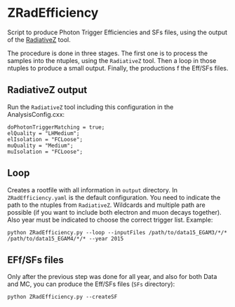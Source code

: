 ZRadEfficiency
=========================

Script to produce Photon Trigger Efficiencies and SFs files, using the output of the [RadiativeZ](https://gitlab.cern.ch/ATLAS-EGamma/Software/PhotonID/RadiativeZ/) tool.

The procedure is done in three stages. The first one is to process the samples into the ntuples, using the `RadiativeZ` tool. Then a loop in those ntuples to produce a small output. Finally, the productions f the Eff/SFs files.

## RadiativeZ output

Run the `RadiativeZ` tool including this configuration in the AnalysisConfig.cxx:

	doPhotonTriggerMatching = true;
	elQuality = "LHMedium";
	elIsolation = "FCLoose";
	muQuality = "Medium";
	muIsolation = "FCLoose";

## Loop

Creates a rootfile with all information in `output` directory. In `ZRadEfficiency.yaml` is the default configuration. You need to indicate the path to the ntuples from `RadiativeZ`. Wildcards and multiple path are possible (if you want to include both electron and muon decays together). Also year must be indicated to choose the correct trigger list. Example:

	python ZRadEfficiency.py --loop --inputFiles /path/to/data15_EGAM3/*/* /path/to/data15_EGAM4/*/* --year 2015

## EFf/SFs files

Only after the previous step was done for all year, and also for both Data and MC, you can produce the Eff/SFs files (`SFs` directory):

	python ZRadEfficiency.py --createSF